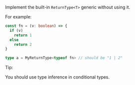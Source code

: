 Implement the built-in `ReturnType<T>` generic without using it.

For example:

```ts
const fn = (v: boolean) => {
  if (v)
    return 1
  else
    return 2
}

type a = MyReturnType<typeof fn> // should be "1 | 2"
```

Tip:

You should use type inference in conditional types.